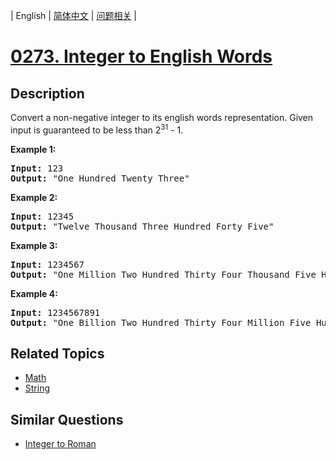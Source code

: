 
| English | [简体中文](README.md) | [问题相关](QUESTION.md) |
# [0273. Integer to English Words](https://leetcode-cn.com/problems/integer-to-english-words/)
## Description
<p>Convert a non-negative integer to its english words representation. Given input is guaranteed to be less than 2<sup>31</sup> - 1.</p>

<p><b>Example 1:</b></p>

<pre>
<b>Input:</b> 123
<b>Output:</b> &quot;One Hundred Twenty Three&quot;
</pre>

<p><b>Example 2:</b></p>

<pre>
<b>Input:</b> 12345
<b>Output:</b> &quot;Twelve Thousand Three Hundred Forty Five&quot;</pre>

<p><b>Example 3:</b></p>

<pre>
<b>Input:</b> 1234567
<b>Output:</b> &quot;One Million Two Hundred Thirty Four Thousand Five Hundred Sixty Seven&quot;
</pre>

<p><b>Example 4:</b></p>

<pre>
<b>Input:</b> 1234567891
<b>Output:</b> &quot;One Billion Two Hundred Thirty Four Million Five Hundred Sixty Seven Thousand Eight Hundred Ninety One&quot;
</pre>

## Related Topics
- [Math](https://leetcode-cn.com/tag/math)
- [String](https://leetcode-cn.com/tag/string)
## Similar Questions
- [Integer to Roman](../0012/README_EN.md)
